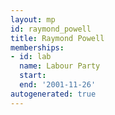 ```yaml
---
layout: mp
id: raymond_powell
title: Raymond Powell
memberships:
- id: lab
  name: Labour Party
  start: 
  end: '2001-11-26'
autogenerated: true
---
```

